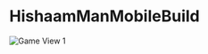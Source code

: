 # HishaamManMobileBuild
![Game View 1](https://github.com/Rehaan1/HishaamManMobileBuild/main/hm1.JPG?raw=true)
